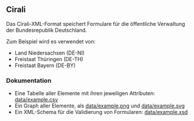 ## Cirali

Das Cirali-XML-Format speichert Formulare für die öffentliche Verwaltung der Bundesrepublik Deutschland.

Zum Beispiel wird es verwendet von:
* Land Niedersachsen (DE-NI)
* Freistaat Thüringen (DE-TH)
* Freistaat Bayern (DE-BY)

### Dokumentation

* Eine Tabelle aller Elemente mit ihren jeweiligen Attributen: [data/example.csv](data/example.csv)
* Ein Graph aller Elemente, als [data/example.png](data/example.png) und [data/example.svg](data/example.svg)
* Ein XML-Schema für die Validierung von Formularen: [data/example.xsd](data/example.xsd)
